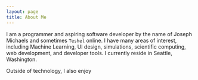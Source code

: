 ```yaml
---
layout: page
title: About Me
---
```


I am a programmer and aspiring software developer by the name of Joseph Michaels and sometimes `Teshel` online. I have many areas of interest, including Machine Learning, UI design, simulations, scientific computing, web development, and developer tools. I currently reside in Seattle, Washington.

Outside of technology, I also enjoy

